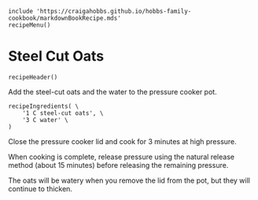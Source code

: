 ~~~ markdown-script
include 'https://craigahobbs.github.io/hobbs-family-cookbook/markdownBookRecipe.mds'
recipeMenu()
~~~

# Steel Cut Oats

~~~ markdown-script
recipeHeader()
~~~

Add the steel-cut oats and the water to the pressure cooker pot.

~~~ markdown-script
recipeIngredients( \
    '1 C steel-cut oats', \
    '3 C water' \
)
~~~

Close the pressure cooker lid and cook for 3 minutes at high pressure.

When cooking is complete, release pressure using the natural release method (about 15 minutes)
before releasing the remaining pressure.

The oats will be watery when you remove the lid from the pot, but they will continue to thicken.
